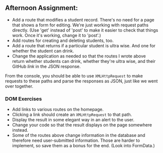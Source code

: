 ## Afternoon Assignment:

- Add a route that modifies a student record. There's no need for a page that shows a form for editing. We're just working with request paths directly. (Use 'get' instead of 'post' to make it easier to check that things work. Once it's working, change it to 'post'.)
- Add routes for creating and deleting students, too.
- Add a route that returns if a particular student is ultra wise. And one for whether the student can drink.
- Change the application as needed so that the routes I wrote above return whether students can drink, whether they're ultra wise, and their GitHub *link* in the JSON response.

From the console, you should be able to use `XMLHttpRequest` to make requests to these paths and parse the responses as JSON, just like we went over together.

### DOM Exercises

- Add links to various routes on the homepage.
- Clicking a link should create an `XMLHttpRequest` to that path.
- Display the result in some elegant way in an alert to the user.
- Change your code so that the result displays on the page somewhere instead.
- Some of the routes above change information in the database and therefore need user-submitted information. Those are harder to implement, so save them as a bonus for the end. (Look into FormData.)
